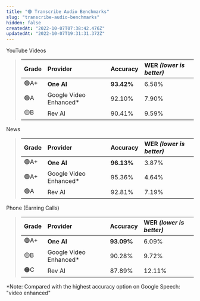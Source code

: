 ```yaml
---
title: "🟢 Transcribe Audio Benchmarks"
slug: "transcribe-audio-benchmarks"
hidden: false
createdAt: "2022-10-07T07:38:42.476Z"
updatedAt: "2022-10-07T19:31:31.372Z"
---
```

YouTube Videos

> | Grade | Provider                | Accuracy   | WER _(lower is better)_ |
> | :---- | :---------------------- | :--------- | :---------------------- |
> | 🟢A+  | **One AI**              | **93.42%** | 6.58%                   |
> | 🟢A   | Google Video Enhanced\* | 92.10%     | 7.90%                   |
> | 🟡B   | Rev AI                  | 90.41%     | 9.59%                   |

News

> | Grade | Provider                | Accuracy   | WER _(lower is better)_ |
> | :---- | :---------------------- | :--------- | :---------------------- |
> | 🟢A+  | **One AI**              | **96.13%** | 3.87%                   |
> | 🟢A+  | Google Video Enhanced\* | 95.36%     | 4.64%                   |
> | 🟢A   | Rev AI                  | 92.81%     | 7.19%                   |

Phone (Earning Calls)

> | Grade | Provider                | Accuracy   | WER _(lower is better)_ |
> | :---- | :---------------------- | :--------- | :---------------------- |
> | 🟢A+  | **One AI**              | **93.09%** | 6.09%                   |
> | 🟡B   | Google Video Enhanced\* | 90.28%     | 9.72%                   |
> | 🟠C   | Rev AI                  | 87.89%     | 12.11%                  |

\*Note: Compared with the highest accuracy option on Google Speech: "video enhanced"